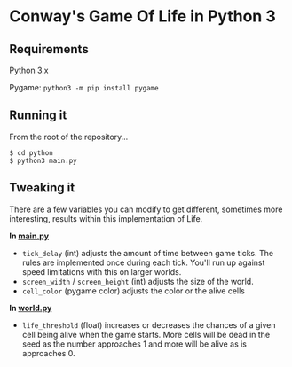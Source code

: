 # Conway's Game Of Life in Python 3

## Requirements
Python 3.x

Pygame: `python3 -m pip install pygame`

## Running it
From the root of the repository...
```
$ cd python
$ python3 main.py
```

## Tweaking it
There are a few variables you can modify to get different, sometimes more interesting, results within this implementation of Life.

**In [main.py](https://github.com/carterbancroft/game-of-life/blob/master/python/main.py)**
- `tick_delay` (int) adjusts the amount of time between game ticks. The rules are implemented once during each tick. You'll run up against speed limitations with this on larger worlds.
- `screen_width` / `screen_height` (int) adjusts the size of the world.
- `cell_color` (pygame color) adjusts the color or the alive cells

**In [world.py](https://github.com/carterbancroft/game-of-life/blob/master/python/world.py)**
- `life_threshold` (float) increases or decreases the chances of a given cell being alive when the game starts. More cells will be dead in the seed as the number approaches 1 and more will be alive as is approaches 0.
